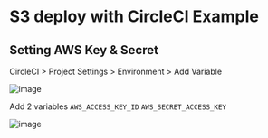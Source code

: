 # S3 deploy with CircleCI Example

## Setting AWS Key & Secret

CircleCI > Project Settings > Environment > Add Variable

![image](https://user-images.githubusercontent.com/1800369/34319725-79947ab0-e82c-11e7-8754-2423fd688b3b.png)

Add 2 variables `AWS_ACCESS_KEY_ID` `AWS_SECRET_ACCESS_KEY`

![image](https://user-images.githubusercontent.com/1800369/34319724-77c6de94-e82c-11e7-9d6c-abfb3d5ae793.png)



